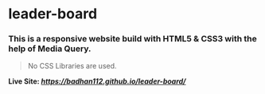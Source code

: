 # leader-board
### This is a responsive website build with HTML5 & CSS3 with the help of Media Query.
> No CSS Libraries are used.

**Live Site: _https://badhan112.github.io/leader-board/_**